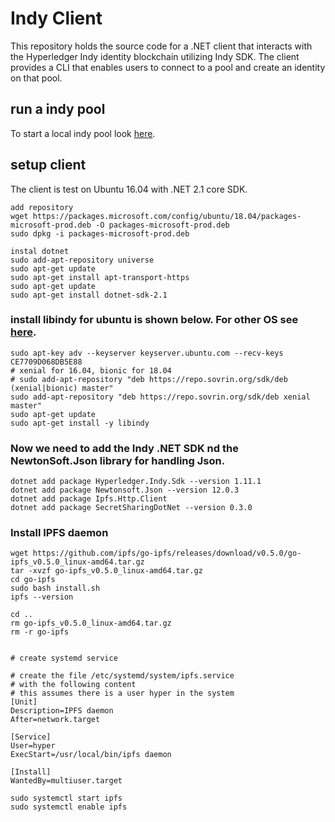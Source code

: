 # Indy Client
This repository holds the source code for a .NET client that interacts with the Hyperledger Indy identity blockchain utilizing Indy SDK. The client provides a CLI that enables users to connect to a pool and create an identity on that pool.

## run a indy pool
To start a local indy pool look [here](https://github.com/hyperledger/indy-sdk/blob/master/README.md#how-to-start-local-nodes-pool-with-docker).

## setup client
The client is test on Ubuntu 16.04 with .NET 2.1 core SDK.
```
add repository
wget https://packages.microsoft.com/config/ubuntu/18.04/packages-microsoft-prod.deb -O packages-microsoft-prod.deb
sudo dpkg -i packages-microsoft-prod.deb

instal dotnet
sudo add-apt-repository universe
sudo apt-get update
sudo apt-get install apt-transport-https
sudo apt-get update
sudo apt-get install dotnet-sdk-2.1
```

### install libindy for ubuntu is shown below. For other OS see [here](https://github.com/hyperledger/indy-sdk/blob/master/README.md#binaries).
```
sudo apt-key adv --keyserver keyserver.ubuntu.com --recv-keys CE7709D068DB5E88
# xenial for 16.04, bionic for 18.04
# sudo add-apt-repository "deb https://repo.sovrin.org/sdk/deb (xenial|bionic) master"
sudo add-apt-repository "deb https://repo.sovrin.org/sdk/deb xenial master"
sudo apt-get update
sudo apt-get install -y libindy
```

### Now we need to add the Indy .NET SDK nd the NewtonSoft.Json library for handling Json.
```
dotnet add package Hyperledger.Indy.Sdk --version 1.11.1
dotnet add package Newtonsoft.Json --version 12.0.3
dotnet add package Ipfs.Http.Client
dotnet add package SecretSharingDotNet --version 0.3.0
```

### Install IPFS daemon
```
wget https://github.com/ipfs/go-ipfs/releases/download/v0.5.0/go-ipfs_v0.5.0_linux-amd64.tar.gz
tar -xvzf go-ipfs_v0.5.0_linux-amd64.tar.gz
cd go-ipfs
sudo bash install.sh
ipfs --version

cd ..
rm go-ipfs_v0.5.0_linux-amd64.tar.gz
rm -r go-ipfs


# create systemd service

# create the file /etc/systemd/system/ipfs.service
# with the following content
# this assumes there is a user hyper in the system
[Unit]
Description=IPFS daemon
After=network.target

[Service]
User=hyper
ExecStart=/usr/local/bin/ipfs daemon

[Install]
WantedBy=multiuser.target

sudo systemctl start ipfs
sudo systemctl enable ipfs
```
